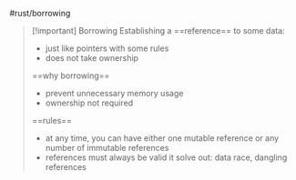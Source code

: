 #rust/borrowing 

>[!important] Borrowing
>Establishing a ==reference== to some data:
>- just like pointers with some rules
>- does not take ownership
> 
> ==why borrowing==
> - prevent unnecessary memory usage
> - ownership not required
>  
> ==rules==
> - at any time, you can have either one mutable reference or any number of immutable references
> - references must always be valid
> it solve out: data race, dangling references





























